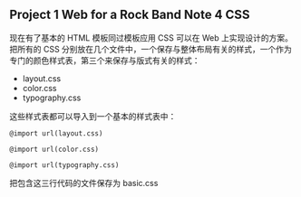## Project 1 Web for a Rock Band Note 4 CSS

现在有了基本的 HTML 模板同过模板应用 CSS 可以在 Web 上实现设计的方案。把所有的 CSS 分别放在几个文件中，一个保存与整体布局有关的样式，一个作为专门的颜色样式表，第三个来保存与版式有关的样式：

- layout.css
- color.css
- typography.css

这些样式表都可以导入到一个基本的样式表中：

`@import url(layout.css)`

`@import url(color.css)`

`@import url(typography.css)`

把包含这三行代码的文件保存为 basic.css